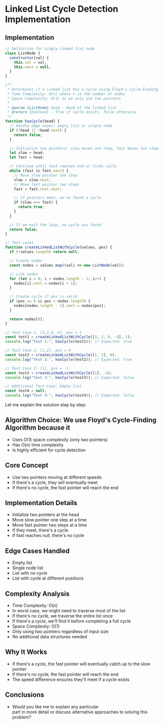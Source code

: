 <!-- I'll help you understand how to solve the Linked List
 Cycle problem using the Floyd's Cycle-Finding Algorithm
 (also known as the "tortoise and hare" algorithm).
 Let me break this down step by step. -->

# **Linked List Cycle Detection Implementation**

## **Implementation**

```javascript
// Definition for singly-linked list node
class ListNode {
  constructor(val) {
    this.val = val;
    this.next = null;
  }
}

/**
 * Determines if a linked list has a cycle using Floyd's Cycle-Finding Algorithm
 * Time Complexity: O(n) where n is the number of nodes
 * Space Complexity: O(1) as we only use two pointers
 *
 * @param {ListNode} head - Head of the linked list
 * @return {boolean} - True if cycle exists, false otherwise
 */
function hasCycle(head) {
  // Handle edge cases: empty list or single node
  if (!head || !head.next) {
    return false;
  }

  // Initialize two pointers: slow moves one step, fast moves two steps
  let slow = head;
  let fast = head;

  // Continue until fast reaches end or finds cycle
  while (fast && fast.next) {
    // Move slow pointer one step
    slow = slow.next;
    // Move fast pointer two steps
    fast = fast.next.next;

    // If pointers meet, we've found a cycle
    if (slow === fast) {
      return true;
    }
  }

  // If we exit the loop, no cycle was found
  return false;
}

// Test cases
function createLinkedListWithCycle(values, pos) {
  if (!values.length) return null;

  // Create nodes
  const nodes = values.map((val) => new ListNode(val));

  // Link nodes
  for (let i = 0; i < nodes.length - 1; i++) {
    nodes[i].next = nodes[i + 1];
  }

  // Create cycle if pos is valid
  if (pos >= 0 && pos < nodes.length) {
    nodes[nodes.length - 1].next = nodes[pos];
  }

  return nodes[0];
}

// Test Case 1: [3,2,0,-4], pos = 1
const test1 = createLinkedListWithCycle([3, 2, 0, -4], 1);
console.log("Test 1:", hasCycle(test1)); // Expected: true

// Test Case 2: [1,2], pos = 0
const test2 = createLinkedListWithCycle([1, 2], 0);
console.log("Test 2:", hasCycle(test2)); // Expected: true

// Test Case 3: [1], pos = -1
const test3 = createLinkedListWithCycle([1], -1);
console.log("Test 3:", hasCycle(test3)); // Expected: false

// Additional Test Case: Empty list
const test4 = null;
console.log("Test 4:", hasCycle(test4)); // Expected: false
```

Let me explain the solution step by step:

## **Algorithm Choice**: We use Floyd's Cycle-Finding Algorithm because it

- Uses O(1) space complexity (only two pointers)
- Has O(n) time complexity
- Is highly efficient for cycle detection

## **Core Concept**

- Use two pointers moving at different speeds
- If there's a cycle, they will eventually meet
- If there's no cycle, the fast pointer will reach the end

## **Implementation Details**

- Initialize two pointers at the head
- Move slow pointer one step at a time
- Move fast pointer two steps at a time
- If they meet, there's a cycle
- If fast reaches null, there's no cycle

## **Edge Cases Handled**

- Empty list
- Single node list
- List with no cycle
- List with cycle at different positions

## **Complexity Analysis**

- Time Complexity: O(n)
- In worst case, we might need to traverse most of the list
- If there's no cycle, we traverse the entire list once
- If there's a cycle, we'll find it before completing a full cycle
- Space Complexity: O(1)
- Only using two pointers regardless of input size
- No additional data structures needed

## **Why It Works**

- If there's a cycle, the fast pointer will eventually catch up to the slow pointer
- If there's no cycle, the fast pointer will reach the end
- The speed difference ensures they'll meet if a cycle exists

## **Conclusions**

- Would you like me to explain any particular  
  part in more detail or discuss alternative approaches to solving this problem?
